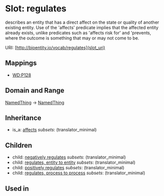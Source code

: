 # Slot: regulates


describes an entity that has a direct affect on the state or quality of another existing entity. Use of the 'affects' predicate implies that the affected entity already exists, unlike predicates such as 'affects risk for' and 'prevents, where the outcome is something that may or may not come to be.

URI: [http://bioentity.io/vocab/regulates](slot_uri)
## Mappings

 * [WD:P128](http://purl.obolibrary.org/obo/WD_P128)
## Domain and Range

[NamedThing](NamedThing.md) -> [NamedThing](NamedThing.md)
## Inheritance

 *  is_a: [affects](affects.md) *subsets*: (translator_minimal)
## Children

 *  child: [negatively regulates](negatively_regulates.md) *subsets*: (translator_minimal)
 *  child: [regulates, entity to entity](regulates_entity_to_entity.md) *subsets*: (translator_minimal)
 *  child: [positively regulates](positively_regulates.md) *subsets*: (translator_minimal)
 *  child: [regulates, process to process](regulates_process_to_process.md) *subsets*: (translator_minimal)
## Used in

